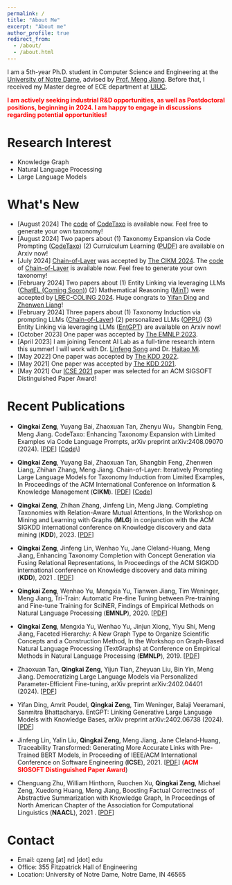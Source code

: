 ```yaml
---
permalink: /
title: "About Me"
excerpt: "About me"
author_profile: true
redirect_from: 
  - /about/
  - /about.html
---
```


I am a 5th-year Ph.D. student in Computer Science and Engineering at the [University of Notre Dame](https://cse.nd.edu), advised by [Prof. Meng Jiang](http://www.meng-jiang.com/). Before that, I received my Master degree of ECE department at [UIUC](https://ece.illinois.edu).

**<span style="color:red;">I am actively seeking industrial R&D opportunities, as well as Postdoctoral positions, beginning in 2024. I am happy to engage in discussions regarding potential opportunities!</span>**


Research Interest
======
* Knowledge Graph
* Natural Language Processing
* Large Language Models

What's New
======
* \[August 2024\] The [code](https://github.com/QingkaiZeng/CodeTaxo-Pub) of [CodeTaxo](https://www.arxiv.org/pdf/2408.09070) is available now. Feel free to generate your own taxonomy!
* \[August 2024\] Two papers about (1) Taxonomy Expansion via Code Prompting ([CodeTaxo](https://www.arxiv.org/pdf/2408.09070)) (2) Curruiculum Learning ([PUDF](https://arxiv.org/pdf/2408.05326)) are available on Arxiv now! 
* \[July 2024\] [Chain-of-Layer](https://arxiv.org/pdf/2402.07386.pdf) was accepted by [The CIKM 2024](https://cikm2024.org/). The [code](https://github.com/QingkaiZeng/Chain-of-Layer) of [Chain-of-Layer](https://arxiv.org/pdf/2402.07386.pdf) is available now. Feel free to generate your own taxonomy!
* \[February 2024\] Two papers about (1) Entity Linking via leveraging LLMs ([ChatEL (Coming Soon)]()) (2) Mathematical Reasoning ([MinT](https://arxiv.org/pdf/2307.07951.pdf)) were accepted by [LREC-COLING 2024](https://lrec-coling-2024.org/). Huge congrats to [Yifan Ding](https://scholar.google.com/citations?user=WMegVFUAAAAJ&hl=en) and [Zhenwen Liang](https://zhenwen-nlp.github.io/)!
* \[February 2024\] Three papers about (1) Taxonomy Induction via prompting LLMs ([Chain-of-Layer](https://arxiv.org/pdf/2402.07386.pdf)) (2) personalized LLMs ([OPPU](https://arxiv.org/pdf/2402.04401.pdf)) (3) Entity Linking via leveraging LLMs ([EntGPT](https://arxiv.org/pdf/2402.06738.pdf)) are available on Arxiv now! 
* \[October 2023\] One paper was accepted by [The EMNLP 2023](https://2023.emnlp.org/).
* \[April 2023\] I am joining Tencent AI Lab as a full-time research intern this summer! I will work with Dr. [Linfeng Song](https://freesunshine0316.github.io/) and Dr. [Haitao Mi](https://scholar.google.com/citations?user=G3OMbFSm858C&hl=en). 
* \[May 2022\] One paper was accepted by [The KDD 2022](https://kdd.org/kdd2022/).
* \[May 2021\] One paper was accepted by [The KDD 2021](https://www.kdd.org/kdd2021/).
* \[May 2021\] Our [ICSE 2021](https://conf.researchr.org/home/icse-2021) paper was selected for an ACM SIGSOFT Distinguished Paper Award!


Recent Publications
======

* **Qingkai Zeng**, Yuyang Bai, Zhaoxuan Tan, Zhenyu Wu，Shangbin Feng, Meng Jiang. CodeTaxo: Enhancing Taxonomy Expansion with Limited
Examples via Code Language Prompts, arXiv preprint 	arXiv:2408.09070 (2024). \[[PDF](https://www.arxiv.org/pdf/2408.09070)\] \[[Code]([https://github.com/QingkaiZeng/Chain-of-Layer](https://github.com/QingkaiZeng/CodeTaxo-Pub))\]

* **Qingkai Zeng**, Yuyang Bai, Zhaoxuan Tan, Shangbin Feng, Zhenwen Liang, Zhihan Zhang, Meng Jiang. Chain-of-Layer: Iteratively Prompting Large Language Models for Taxonomy Induction from Limited Examples, In Proceedings of the ACM International Conference on Information & Knowledge Management (**CIKM**). \[[PDF](https://arxiv.org/pdf/2402.07386.pdf)\] \[[Code](https://github.com/QingkaiZeng/Chain-of-Layer)\]
  
* **Qingkai Zeng**, Zhihan Zhang, Jinfeng Lin, Meng Jiang. Completing Taxonomies with Relation-Aware Mutual Attentions, In the Workshop on Mining and Learning with Graphs (**MLG**) in conjunction with the ACM SIGKDD international conference on Knowledge discovery and data mining (**KDD**), 2023. \[[PDF](https://www.mlgworkshop.org/2023/papers/MLG__KDD_2023_paper_10.pdf)\]

* **Qingkai Zeng**, Jinfeng Lin, Wenhao Yu, Jane Cleland-Huang, Meng Jiang, Enhancing Taxonomy Completion with Concept Generation via Fusing Relational Representations,  In Proceedings of the ACM SIGKDD international conference on Knowledge discovery and data mining (**KDD**), 2021 . \[[PDF](https://dl.acm.org/doi/pdf/10.1145/3447548.3467308)\]

* **Qingkai Zeng**, Wenhao Yu, Mengxia Yu, Tianwen Jiang, Tim Weninger, Meng Jiang, Tri-Train: Automatic Pre-fine Tuning between Pre-training and Fine-tune Training for SciNER, Findings of Empirical Methods on Natural Language Processing (**EMNLP**), 2020. \[[PDF](https://aclanthology.org/2020.findings-emnlp.429.pdf)\]

* **Qingkai Zeng**, Mengxia Yu, Wenhao Yu, Jinjun Xiong, Yiyu Shi, Meng Jiang, Faceted Hierarchy: A New Graph Type to Organize Scientific Concepts and a Construction Method, In the Workshop on Graph-Based Natural Language Processing (TextGraphs) at Conference on Empirical Methods in Natural Language Processing (**EMNLP**), 2019. \[[PDF](/papers/W1_TextGraph_2019.pdf)\]
  
* Zhaoxuan Tan, **Qingkai Zeng**, Yijun Tian, Zheyuan Liu, Bin Yin, Meng Jiang. Democratizing Large Language Models via Personalized Parameter-Efficient Fine-tuning, arXiv preprint arXiv:2402.04401 (2024). \[[PDF](https://arxiv.org/pdf/2402.04401.pdf)\]
  
* Yifan Ding, Amrit Poudel, **Qingkai Zeng**, Tim Weninger, Balaji Veeramani, Sanmitra Bhattacharya. EntGPT: Linking Generative Large Language Models with Knowledge Bases, arXiv preprint arXiv:2402.06738 (2024). \[[PDF](https://arxiv.org/pdf/2402.06738.pdf)\]

* Jinfeng Lin, Yalin Liu, **Qingkai Zeng**, Meng Jiang, Jane Cleland-Huang, Traceability Transformed: Generating More Accurate Links with Pre-Trained BERT Models, in Proceeding of IEEE/ACM International Conference on Software Engineering (**ICSE**), 2021. \[[PDF](https://arxiv.org/pdf/2102.04411.pdf)\] (**<span style="color:red;">ACM SIGSOFT Distinguished Paper Award</span>**)

* Chenguang Zhu, William Hinthorn, Ruochen Xu, **Qingkai Zeng**, Michael Zeng, Xuedong Huang, Meng Jiang, Boosting Factual Correctness of Abstractive Summarization with Knowledge Graph,  In Proceedings of North American Chapter of the Association for Computational Linguistics (**NAACL**), 2021 . \[[PDF](/papers/C7_BoostingFactual_2020.pdf)\]

Contact
======
* Email: qzeng \[at\] nd \[dot\] edu
* Office: 355 Fitzpatrick Hall of Engineering
* Location: University of Notre Dame, Notre Dame, IN 46565

<script type='text/javascript' id='mapmyvisitors' src='https://mapmyvisitors.com/map.js?cl=ffffff&w=150&t=tt&d=FuSGlaDDeSKr7GVQlb2C7DIXoOpnUVLDvwTxcFAjKeQ'></script>
<script type="text/javascript" id="clustrmaps" src="//cdn.clustrmaps.com/map_v2.js?cl=ffffff&w=255&t=tt&d=kEZn9_SbA7ubXcpAQCCRQtlCn12JapFLcBzO8lEGt7g&co=2d78ad&cmo=3acc3a&cmn=ff5353&ct=ffffff"></script>

